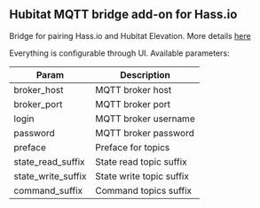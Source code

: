 ## Hubitat MQTT bridge add-on for Hass.io

Bridge for pairing Hass.io and Hubitat Elevation. More details [here](https://github.com/jeubanks/hubitat-mqtt-bridge)

Everything is configurable through UI. Available parameters:

| Param                | Description                   |
|----------------------|-------------------------------|
| broker_host          | MQTT broker host              |
| broker_port          | MQTT broker port              |
| login                | MQTT broker username          |
| password             | MQTT broker password          |
| preface              | Preface for topics            |
| state_read_suffix    | State read topic suffix       |
| state_write_suffix   | State write topic suffix      |
| command_suffix       | Command topics suffix         |
